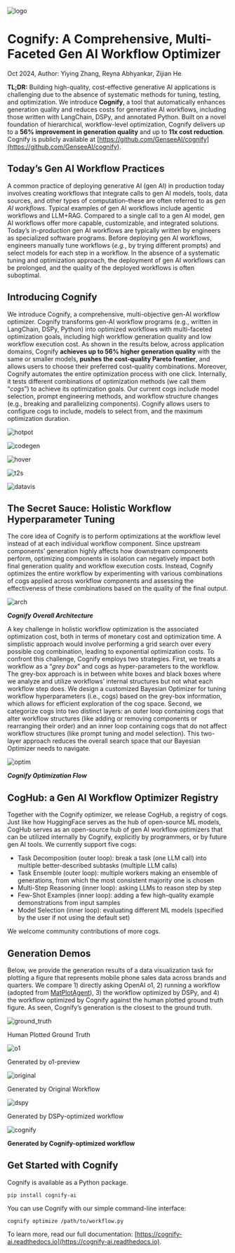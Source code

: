 ![logo](images/cognify/logo.jpg "image_tooltip")

# Cognify: A Comprehensive, Multi-Faceted Gen AI Workflow Optimizer 

Oct 2024, Author: Yiying Zhang, Reyna Abhyankar, Zijian He   

**TL;DR:** Building high-quality, cost-effective generative AI applications is challenging due to the absence of systematic methods for tuning, testing, and optimization. We introduce **Cognify**, a tool that automatically enhances generation quality and reduces costs for generative AI workflows, including those written with LangChain, DSPy, and annotated Python. Built on a novel foundation of hierarchical, workflow-level optimization, Cognify delivers up to a **56% improvement in generation quality** and up to **11x cost reduction**. Cognify is publicly available at [https://github.com/GenseeAI/cognify](https://github.com/GenseeAI/cognify).


## Today’s Gen AI Workflow Practices

A common practice of deploying generative AI (gen AI) in production today involves creating workflows that integrate calls to gen AI models, tools, data sources, and other types of computation–these are often referred to as *gen AI workflows*. Typical examples of gen AI workflows include agentic workflows and LLM+RAG. Compared to a single call to a gen AI model, gen AI workflows offer more capable, customizable, and integrated solutions. Today’s in-production gen AI workflows are typically written by engineers as specialized software programs. Before deploying gen AI workflows, engineers manually tune workflows (*e.g.*, by trying different prompts) and select models for each step in a workflow. In the absence of a systematic tuning and optimization approach, the deployment of gen AI workflows can be prolonged, and the quality of the deployed workflows is often suboptimal. 


## Introducing Cognify

We introduce Cognify, a comprehensive, multi-objective gen-AI workflow optimizer. Cognify transforms gen-AI workflow programs (e.g., written in LangChain, DSPy, Python) into optimized workflows with multi-faceted optimization goals, including high workflow generation quality and low workflow execution cost. As shown in the results below, across application domains, Cognify **achieves up to 56% higher generation quality** with the same or smaller models, **pushes the cost-quality Pareto frontier**, and allows users to choose their preferred cost-quality combinations. Moreover, Cognify automates the entire optimization process with one click. Internally, it tests different combinations of optimization methods (we call them “*cogs*”) to achieve its optimization goals. Our current cogs include model selection, prompt engineering methods, and workflow structure changes (e.g., breaking and parallelizing components). Cognify allows users to configure cogs to include, models to select from, and the maximum optimization duration. 



![hotpot](images/cognify/hotpot.png "image_tooltip")


![codegen](images/cognify/codegen.png "image_tooltip")



![hover](images/cognify/hover.png "image_tooltip")

![t2s](images/cognify/t2s.png "image_tooltip")



![datavis](images/cognify/datavis.png "image_tooltip")



## The Secret Sauce: Holistic Workflow Hyperparameter Tuning

The core idea of Cognify is to perform optimizations at the workflow level instead of at each individual workflow component. Since upstream components’ generation highly affects how downstream components perform, optimizing components in isolation can negatively impact both final generation quality and workflow execution costs. Instead, Cognify optimizes the entire workflow by experimenting with various combinations of cogs applied across workflow components and assessing the effectiveness of these combinations based on the quality of the final output. 



![arch](images/cognify/arch.png "image_tooltip")


***Cognify Overall Architecture***

A key challenge in holistic workflow optimization is the associated optimization cost, both in terms of monetary cost and optimization time. A simplistic approach would involve performing a grid search over every possible cog combination, leading to exponential optimization costs. To confront this challenge, Cognify employs two strategies. First, we treats a workflow as a “*grey box*” and cogs as hyper-parameters to the workflow. The grey-box approach is in between white boxes and black boxes where we analyze and utilize workflows’ internal structures but not what each workflow step does. We design a customized Bayesian Optimizer for tuning workflow hyperparameters (i.e., cogs) based on the grey-box information, which allows for efficient exploration of the cog space. Second, we categorize cogs into two distinct layers: an outer loop containing cogs that alter workflow structures (like adding or removing components or rearranging their order) and an inner loop containing cogs that do not affect workflow structures (like prompt tuning and model selection). This two-layer approach reduces the overall search space that our Bayesian Optimizer needs to navigate.


![optim](images/cognify/optim.gif "image_tooltip")


***Cognify Optimization Flow***


## CogHub: a Gen AI Workflow Optimizer Registry

Together with the Cognify optimizer, we release CogHub, a registry of cogs. Just like how HuggingFace serves as the hub of open-source ML models, CogHub serves as an open-source hub of gen AI workflow optimizers that can be utilized internally by Cognify, explicitly by programmers, or by future gen AI tools. We currently support five cogs: 



* Task Decomposition (outer loop): break a task (one LLM call) into multiple better-described subtasks (multiple LLM calls)
* Task Ensemble (outer loop): multiple workers making an ensemble of generations, from which the most consistent majority one is chosen
* Multi-Step Reasoning (inner loop): asking LLMs to reason step by step
* Few-Shot Examples (inner loop): adding a few high-quality example demonstrations from input samples
* Model Selection (inner loop): evaluating different ML models (specified by the user if not using the default set)

We welcome community contributions of more cogs.


## Generation Demos

Below, we provide the generation results of a data visualization task for plotting a figure that represents mobile phone sales data across brands and quarters. We compare 1) directly asking OpenAI o1, 2) running a workflow (adopted from [MatPlotAgent](https://arxiv.org/pdf/2402.11453)), 3) the workflow optimized by DSPy, and 4) the workflow optimized by Cognify against the human plotted ground truth figure. As seen, Cognify’s generation is the closest to the ground truth.



![ground_truth](images/cognify/ground_truth.png "image_tooltip")
                     
Human Plotted Ground Truth


![o1](images/cognify/o1.png "image_tooltip")


Generated by o1-preview


![original](images/cognify/original_wf.png "image_tooltip")

Generated by Original Workflow
     
![dspy](images/cognify/dspy.png "image_tooltip")


Generated by DSPy-optimized workflow


![cognify](images/cognify/cognify.png "image_tooltip")


**Generated by Cognify-optimized workflow**


## Get Started with Cognify

Cognify is available as a Python package.

```
pip install cognify-ai
```

You can use Cognify with our simple command-line interface:

```
cognify optimize /path/to/workflow.py
```


To learn more, read our full documentation: [https://cognify-ai.readthedocs.io](https://cognify-ai.readthedocs.io).
